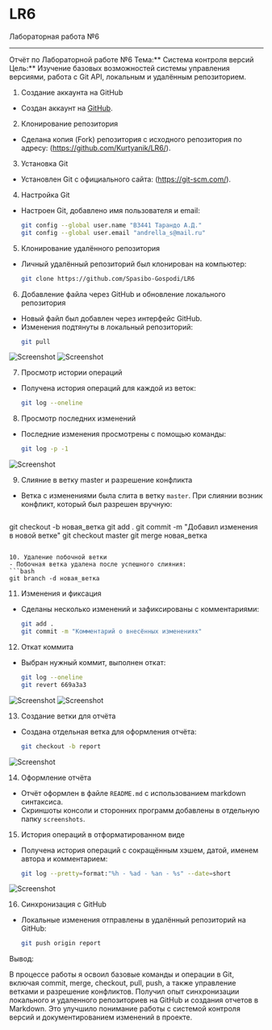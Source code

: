 # LR6
Лабораторная работа №6


---

 Отчёт по Лабораторной работе №6
Тема:** Система контроля версий  
Цель:** Изучение базовых возможностей системы управления версиями, работа с Git API, локальным и удалённым репозиторием.

 1. Создание аккаунта на GitHub
- Создан аккаунт на [GitHub](https://github.com/).

 2. Клонирование репозитория
- Сделана копия (Fork) репозитория с исходного репозитория по адресу: (https://github.com/Kurtyanik/LR6/).

 3. Установка Git
- Установлен Git с официального сайта: (https://git-scm.com/).
  
 4. Настройка Git
- Настроен Git, добавлено имя пользователя и email:
  ```bash
  git config --global user.name "В3441 Тарандо А.Д."
  git config --global user.email "andrella_s@mail.ru"
  ```

 5. Клонирование удалённого репозитория
- Личный удалённый репозиторий был клонирован на компьютер:
  ```bash
  git clone https://github.com/Spasibo-Gospodi/LR6
  ```

 6. Добавление файла через GitHub и обновление локального репозитория
- Новый файл был добавлен через интерфейс GitHub.  
- Изменения подтянуты в локальный репозиторий:
  ```bash
  git pull
  ```
![Screenshot](screenshots/1.png)
![Screenshot](screenshots/2.png)

 7. Просмотр истории операций
- Получена история операций для каждой из веток:
  ```bash
  git log --oneline
  ```

 8. Просмотр последних изменений
- Последние изменения просмотрены с помощью команды:
  ```bash
  git log -p -1
  ```
![Screenshot](screenshots/3.png)

 9. Слияние в ветку master и разрешение конфликта
- Ветка с изменениями была слита в ветку `master`. При слиянии возник конфликт, который был разрешен вручную:
  ```bash
git checkout -b новая_ветка
git add .
git commit -m "Добавил изменения в новой ветке"
git checkout master
git merge новая_ветка
  ```

 10. Удаление побочной ветки
- Побочная ветка удалена после успешного слияния:
  ```bash
  git branch -d новая_ветка
  ```

 11. Изменения и фиксация
- Сделаны несколько изменений и зафиксированы с комментариями:
  ```bash
  git add .
  git commit -m "Комментарий о внесённых изменениях"
  ```

 12. Откат коммита
- Выбран нужный коммит, выполнен откат:
  ```bash
  git log --oneline
  git revert 669a3a3
  ```
![Screenshot](screenshots/4.png)
![Screenshot](screenshots/5.png)

 13. Создание ветки для отчёта
- Создана отдельная ветка для оформления отчёта:
  ```bash
  git checkout -b report
  ```
![Screenshot](screenshots/6.png)

 14. Оформление отчёта
- Отчёт оформлен в файле `README.md` с использованием markdown синтаксиса.  
- Скриншоты консоли и сторонних программ добавлены в отдельную папку `screenshots`.

 15. История операций в отформатированном виде
- Получена история операций с сокращённым хэшем, датой, именем автора и комментарием:
  ```bash
  git log --pretty=format:"%h - %ad - %an - %s" --date=short
  ```
![Screenshot](screenshots/7.png)

 16. Синхронизация с GitHub
- Локальные изменения отправлены в удалённый репозиторий на GitHub:
  ```bash
  git push origin report
  ```

Вывод:

В процессе работы я освоил базовые команды и операции в Git, включая commit, merge, checkout, pull, push, а также управление ветками и разрешение конфликтов. Получил опыт синхронизации локального и удаленного репозиториев на GitHub и создания отчетов в Markdown. Это улучшило понимание работы с системой контроля версий и документированием изменений в проекте.

